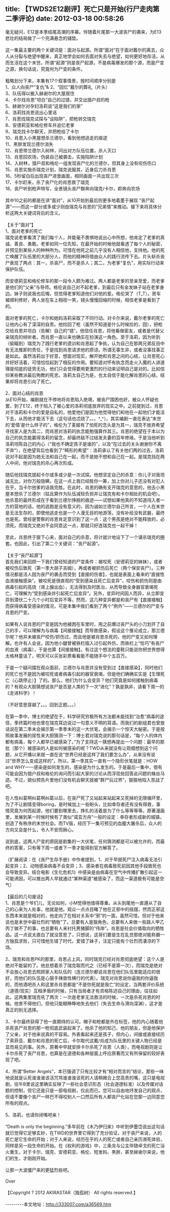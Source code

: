 title: 【TWDS2E12剧评】死亡只是开始(行尸走肉第二季评论)
date: 2012-03-18 00:58:26
---

毫无疑问，E12是本季结尾高潮的序幕。伴随着片尾那一大波丧尸的袭来，为E13悲壮的结局做了一个充满悬念的铺垫。 <br />
<br />
这一集最主要的两个关键词是：面对与起源。所谓“面对”在于面对戴尔的离去，众人从分裂与绝望中醒来，真正地学会如何去面对失去与绝望，如何更好地存活，从而生活在这个末世。所谓“起源”则是丧尸起源，不是病毒爆发的那个源，而是尸变之源，换句话说，究竟何为尸变的条件。 <br />
<br />
粗略划分下来，本集有17个叙事情景，按时间顺序分别是 <br />
1、众人向丧尸“复仇”&amp; 2、“回忆”戴尔的葬礼（片头） <br />
3、队伍得以搬入赫谢尔的大屋居住 <br />
4、卡尔找肖恩“坦白”自己的过错，并交出猎户叔的枪 <br />
5、赫谢尔对孕妇洛莉说“这是我们的家” <br />
6、洛莉找肖恩说出心里话 <br />
7、肖恩找瑞克试探与“设陷阱”，把枪转交瑞克 <br />
8、安德莉亚和格伦修车并追忆老爹 <br />
9、瑞克找卡尔聊天，并把枪给了卡尔 <br />
10、肖恩入小黑屋想杀兰德尔，看到他想逃走的痕迹 <br />
11、黑胖发现兰德尔消失 <br />
12、肖恩带兰德尔入树林，问出对方队伍位置，杀人灭口 <br />
13、肖恩回农场，伪装自己被袭击，实施陷阱计划 <br />
14、入树林，猎户叔和格伦一组发现丧尸化的兰德尔，但其身上没有咬伤伤口 <br />
15、肖恩实施杀瑞克计划，瑞克说服其，近身后刀杀肖恩 <br />
16、5秒留白后出现丧尸进食画面，相同画面一共出现三次 <br />
17、卡尔赶来，杀了丧尸化的肖恩救了瑞克 <br />
18、丧尸听到枪声特写，全景镜头丧尸群奔向瑞克/卡尔，即奔向农场 <br />
<br />
其中10之前的都是在讲“面对”，从10开始到最后则更多地着墨于展现 
“丧尸起源”——而这一部分或多或少则由瑞克与肖恩的“兄弟情”来推动。接下来将具体分析这两大关键词背后的含义。 <br />
<br />
【关于“面对”】 <br />
1、面对老爹的死亡 <br />
瑞克说老爹看清了我们每个人，并能毫不畏惧地说出心中所想，他肯定了老爹的真诚、善良、勇敢。老爹如同一位先知，在最开始的时候他就看透了每个人的秘密，并预见到某些人的种种所为。可惜在他死之前几乎没有人相信他，支持他。他的死亡唤醒了队伍里的大部分人，而他的精神将借由众人的践行流传下去。片头斩杀丧尸表现了两点：其一，杀丧尸，而不是杀人；其二，为老爹“复仇”，用实际行动来保护队伍。 <br />
<br />
而安德莉亚和格伦修车的那一段令人颇为难过。两人都是老爹的至亲至爱，而老爹是他们的“父亲”与导师。格伦说自己对不起老爹，到最后只有金发妹子站在老爹身边。妹子则说我也后悔，但觉得老爹知道他们对他的爱。格伦哭了（T_T）。房车被顺利修好，两人坐在车上相视一笑，镜头慢慢回缩的时候，相信老爹是看到了的。 <br />
<br />
面对老爹的死亡，卡尔和她妈洛莉采取了不同行动。对卡尔来说，戴尔老爹的死亡让他内心有了深深的自责。他捡回了枪（虽然不知道是什么时候捡的，囧），把枪交给肖恩并坦白（告解）自己的“错”。他信任肖恩，将他看做密友，或者是代替父亲瑞克的倾听者。而肖恩一直以来也确实在扮演这一角色。至于洛莉，因为听到（偷瞄到）瑞克为了践行老爹的遗训和肖恩起了争执，认为自己在那两兄弟反目中有无法推卸的责任，于是找到肖恩请求他的原谅。所谓无事生非，或者没事找事正是如此。虽然洛莉出于好意，想面对现实，解开她和肖恩之间的心结，让肖恩死心并好好活着，可惜恰恰起到了相反的作用。要知道对怀有执念而走火入魔的人讲道理是彻底的徒劳无功，他们只会觉得要用更激烈的行动来证明自己是对的。比如信仰某些教派最后殉教的死忠。洛莉太自己为是，也太自信于能化解肖恩的心结，结果却将肖恩引向了死亡。 <br />
<br />
2、面对心结的肖恩 <br />
从E10开始，编剧就在不停地将肖恩陷入绝境，被丧尸围困也好，被众人怀疑也罢，到了E12，终于陷入了被心爱的洛莉彻底放弃的现实之中。之前提到过，肖恩对于洛莉和卡尔的爱是自私的，他爱他们是因为他觉得他们和他在一起他们才能活下去，从而他才能活下去（这句话也忒绕了。。。^_^）。其实编剧一直在表达“末世的‘爱情’是什么样子的”，格伦为了麦姬有了怕死的念头是为其一，瑞克不放弃希望寻找家人是为其二，而肖恩对洛莉的执念能勉强算作其三。肖恩的绝望在于本以为自己的执念能赢得洛莉的留念，却最终敌不过结发夫妻的百年修缘。于是当他听到洛莉坦陈自己的内心（“我也不确定孩子是谁的”，以及“在过去的关头谢谢你不离不弃”），在绝望背后也看到了“畸形的希望”：洛莉承认了有关他们两的过去，洛莉说对不起是因为她无法和自己在一起，而不是她不想和自己在一起。是瑞克挡在两人中间，他对瑞克的杀心再次形成。 <br />
<br />
随后他找瑞克提起卡尔或多或少是一次试探。他想坚定自己的杀意：你儿子对我坦诚无比，对你万般隐瞒，在这一点上我已经胜你一筹，加上你对儿子还没有对犯人在乎，当卡尔他爹的话我完胜。在此时，肖恩的确有支开瑞克的意思的，他去小黑屋本想杀了兰德尔（姑且算作为队伍减轻负担并让瑞克有和卡尔相处的机会吧）。他杀意的最终形成在于看到兰德尔挣脱的痕迹——试想如果他真的不知道闯入者一方的营地的话，他的逃跑是没有意义的，因为诚如兰德尔自己所言，一个人在末世是无法生存的，即使他逃走也是一个人漫无目的地游荡，没有补给没有武器，最终也是死。曾经是警察的肖恩肯定意识到了这一点：这个男孩是绝对不能释放的，必须死。而瑞克又绝对不会同意这一点，那就只好连瑞克也一起干掉！ <br />
<br />
至此，肖恩终于狠下心来，面对自己的杀意，将计就计地设下了一个谋杀瑞克的圈套。也因此，引出了第二个关键词：“丧尸起源”。 <br />
<br />
【关于“丧尸起源”】 <br />
首先我们来回顾一下我们曾经知道的尸变条件：被咬死（安德莉亚的妹妹），或者被咬伤后致死（第一季大胡子吉姆），再或者被抓伤后死亡（两个保安丧尸）。三种情况都是活人因为丧尸的袭击而受到【直接的伤害】，也就是表面上看来的“直接性血液接触感染”。被咬死是很直观的“受到感染且死亡后变异”，咬伤和抓伤则是由病毒引起的高烧（肾上腺出血），无法得到及时医治，从而导致全身器官衰竭死亡，可理解为“受到感染并引起死亡后变异”。另外，变异时间因人而异，从立即变异到潜伏二十几个小时后变异不等。然而，这几种变异都是和丧尸有【直接接触】而获得病毒受感染的情况，可是本集中我们看到了两个“例外”——兰德尔的尸变与肖恩的尸变。 <br />
<br />
如果有人说肖恩的尸变是因为他被困在车里时，用之前爆过丧尸头的小刀划开了自己的手，可以理解为与病毒【间接接触】而导致感染，假设这个推论成立，那兰德尔呢？他并未被丧尸咬伤/抓伤过，而且他是被肖恩杀死的，他的尸变又如何理解。也许有人会说，因为他小腿曾被铁栏插入过引起外伤，而铁栏上“恰巧”有丧尸的血液（病毒），于是也算【间接接触】。有过这个想法的童鞋只能说你把世界想得太格林童话了，明天可以买张彩票看看能不能随手中个五百万。 <br />
<br />
于是一个疑问摆在观众面前，兰德尔与肖恩并没有受到过【直接感染】，同时他们的死亡也不是因为被咬死或者病毒引起的器官衰竭，但是他们确确实实是【生理死亡（心跳停止）】了的。那么，他们为什么会变异？他们究竟是如何接触到病毒的？有观众大胆猜想说丧尸是否是人类的下一次“进化”？孰是孰非，请看下周一的《走进科学》！ <br />
<br />
（不好意思穿越了。。。回到正题。。。） <br />
<br />
在第一季中，博士的绝望在于，科学研究穷极所有方法都未能找到“治愈”病毒的途径，季终篇时他也曾在瑞克耳边说过一句意义不明的耳语。而我们的剧组君也曾放话说在第二季末会揭示第一季季末的这一大伏笔，会揭示一个惊天大秘密。于是按照故事发展的尿性来大胆猜测一下：博士君对瑞克说的那句话是，“每个人的体内都有病毒，每个人都早已被感染了。”为了支持这一猜想再提出一个问题：最早的那批（那个）被感染的人是如何被感染的呢？TWD从来就没有让观细想到这个问题，从它开播以来就一直在说“世界已经是这样了我们要怎么办”，从来没有说过“世界怎么变成这样的”。所以，第一季其实一直有一个隐形伏笔就是：HOW 
and 
WHY——感染是如何发生的，感染是为什么发生的。于是最后一集中，很有可能会因为猎户叔和格伦的询问而引起大家的讨论从而浮现些回答此问题的蛛丝马迹。不过，貌似预告片里他们没有机会聊天就被“群尸玩过界”，狠狠地陷入苦战了吧。 <br />
<br />
在人性纠葛啊纠葛啊纠葛以后，在丧尸死了又站起来站起来又死掉的无限循环里，为了不让剧情变得boring，是时候加上一些盼头，比如幸存者还有没有得救，事情究竟为何而起源，他们要到哪里去，挣扎的活着是为了什么等等等等。原著漫画里，发展到某一时候时候有了类似“诺亚方舟”一般的设定：幸存者形成新的城镇，创造了有秩序的末世社会。而TV版，经历下一集可预见的血腥大屠杀后，众人的方向又会是什么，令人不安而揪心。 <br />
<br />
说到底，这两人尸变的原因是剧集的一大伏笔，任何猜测都是可以被允许的，而最终的答案，只有等下周一或者下一季才能得到官方解答了。 <br />
<br />
（扩展阅读：在《丧尸生存手册》中作者提到，1、对于早就死尸注入病毒无法引起变异；2、动物感染病毒不会变异；3、感染者在病毒致死前因其他手段致死也会导致变异。结合电影《生化危机1》中感染是由病毒在空气中传播扩散引起这一可能诱因，可以推出两人早就通过“某种渠道”被感染了，而这一渠道极有可能是空气） <br />
<br />
【最后的几句废话】 <br />
1、肖恩是个爷们儿，无论如何，小M觉得他值得尊重。从头到尾他一直遵从了自己的心来为人处事，他就是他。观众一点点目睹了他在正邪中的摇摆，然而正邪这东西本来就是相对的，他走向了在相对关系中“邪”的一面，虽然可惜，但对于他来说也是末世中最壮烈的“牺牲”了。总要有人是狠角色，总要有人来做一些路人甲乙丙丁做不了的事，也总要有人来衬托男猪脚的“伟岸”。肖恩是社会价值取向的牺牲品。这一点说太直白了就没意思了，只想说，这哥们要是生在乱世那绝对能称霸一方独孤求败，只可惜他生错了时代，爱错了妹子，注定只能有个壮烈而凄凉的下场。 <br />
<br />
2、瑞克和肖恩PK的那里，肖恩占上风，同时瑞克已经对肖恩彻底绝望：这个人是绝对不能留的了。他总想着杀了瑞克取而代之（已经不是第一次），而瑞克是绝对不会放心肖恩去照顾家人和队伍的（连兰德尔都说肖恩在他们队伍里能适应的很好，而他们的队伍是心狠手辣兽性横行的代表）。瑞克对肖恩说你逼我的你逼我的，而他酒吧杀人和这里杀肖恩都是“不是你死就是我亡”的设定，当两套评价系统（道德/现实）互相矛盾的时候，只有当局者才有资格陈述自己的理由，往往如此。这两集里瑞克吼了两次：一次是老爹无法救活的时候，一次是杀死肖恩的时候。他舍不得他们，但他只能眼睁睁地失去他们（失去生命与滑向深渊），这才是真正的别无选择。 <br />
<br />
3、卡尔最终获得了他一直期待的认可。帽子和枪都是外在标签，他的内心随着他杀死丧尸肖恩的那一枪彻底武装起来了。他杀了他的知己、他的朋友，但是他保护了父亲，对于他来说真的不容易。外表看起来还是孩子，但内心，间接或直接经历了索菲亚、戴尔和肖恩的死亡后，卡尔取代这戴/肖成为队伍里的关键人物已经是显而易见的事。另外，原著中早就安排卡尔杀死了肖恩（人类），而电视剧则是让卡尔杀死了丧尸肖恩，也算是在道德和各种层面上呼应原著而又有所保留的较好表现了吧。 <br />
<br />
4、所谓“Better 
Angels”，本已强调了只有比较才有“相对而言的”结论，那些一味地说就是认死谁谁谁该活咒骂谁谁谁该死的人请稍微合上您高贵的嘴，这只是电视剧，往牛B里说这里确实反映了一些社会意识形态（社会道德标准）以及传媒对话题的控制，但它还是只是一部电视剧，仅此而已。您可以自由地抒发自己的观点，但请不要像个丧尸一样巴不得咬别人一口然后所有人都丧尸化站在您那一边同意您所有的观点。 <br />
<br />
5、洛莉，也请你闭嘴吧亲！ <br />
<br />
“Death is only the 
beginning.”多年前在《木乃伊归来》中听到伊墨岱说出这句话就已觉得它足够玄妙，在TWD的世界里它得到了充分验证，对于丧尸来说，人的死亡是它生命的开始；对于人来说，经历在乎的人的死亡或者自己亲历濒死体验，同样是另一段生命的开始。在《权利的游戏》中，三条龙与公主伴随卓戈的死亡浴火重生，对于卡尔、瑞克、安德莉亚、格伦、短发妈、黑胖，甚至赫谢尔来说，他们的生，才刚刚开始。 <br />
<br />
让那一大波僵尸来的更猛烈些吧。 <br />
<br />
Over <br />
<br />
【Copyright ? 2012 
AKIRASTAR（独孤树） All rights reserved.】 <br />
<br />
---------本文地址：http://333007.com/a36569.htm